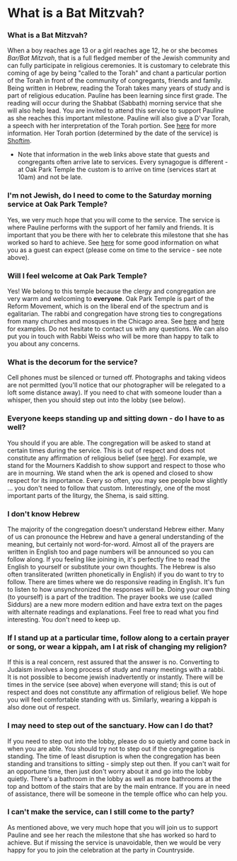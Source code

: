# What is a Bat Mitzvah?

### What is a Bat Mitzvah?
When a boy reaches age 13 or a girl reaches age 12, he or she becomes *Bar/Bat Mitzvah*, that is a full fledged member of the Jewish community and can fully participate in religious ceremonies. It is customary to celebrate this coming of age by being "called to the Torah" and chant a particular portion of the Torah in front of the community of congregants, friends and family. Being written in Hebrew, reading the Torah takes many years of study and is part of religious education. Pauline has been learning since first grade. The reading will occur during the Shabbat (Sabbath) morning service that she will also help lead. You are invited to attend this service to support Pauline as she reaches this important milestone. Pauline will also give a D'var Torah, a speech with her interpretation of the Torah portion. See [here](https://www.myjewishlearning.com/article/bar-and-bat-mitzvah-101/) for more information. Her Torah portion (determined by the date of the service) is [Shoftim](https://www.myjewishlearning.com/torah-portions/parashat-shoftim/). 
   - Note that information in the web links above state that guests and congregants often arrive late to services. Every synagogue is different - at Oak Park Temple the custom is to arrive on time (services start at 10am) and not be late. 

### I'm not Jewish, do I need to come to the Saturday morning service at Oak Park Temple?
Yes, we very much hope that you will come to the service. The service is where Pauline performs with the support of her family and friends. It is important that you be there with her to celebrate this milestone that she has worked so hard to achieve. See [here](https://www.myjewishlearning.com/article/what-a-barbat-mitzvah-guest-needs-to-know/) for some good information on what you as a guest can expect (please come on time to the service - see note above). 

### Will I feel welcome at Oak Park Temple?
Yes! We belong to this temple because the clergy and congregation are very warm and welcoming to **everyone**. Oak Park Temple is part of the Reform Movement, which is on the liberal end of the spectrum and is egalitarian. The rabbi and congregation have strong ties to congregations from many churches and mosques in the Chicago area. See [here](http://abc7chicago.com/religion/building-bridges-between-muslim-jewish-communities-in-oak-park/1670287/) and [here](http://www.oakpark.com/Community/Blogs/11-14-2017/Out-of-many-faiths,-one-service/) for examples. Do not hesitate to contact us with any questions. We can also put you in touch with Rabbi Weiss who will be more than happy to talk to you about any concerns.

### What is the decorum for the service?
Cell phones must be silenced or turned off. Photographs and taking videos are not permitted (you'll notice that our photographer will be relegated to a loft some distance away). If you need to chat with someone louder than a whisper, then you should step out into the lobby (see below). 

### Everyone keeps standing up and sitting down - do I have to as well?
You should if you are able. The congregation will be asked to stand at certain times during the service. This is out of respect and does not constitute any affirmation of religious belief (see [here](https://www.myjewishlearning.com/article/what-a-barbat-mitzvah-guest-needs-to-know/)). For example, we stand for the Mourners Kaddish to show support and respect to those who are in mourning. We stand when the ark is opened and closed to show respect for its importance. Every so often, you may see people bow slightly ... you don't need to follow that custom. Interestingly, one of the most important parts of the liturgy, the Shema, is said sitting. 

### I don't know Hebrew
The majority of the congregation doesn't understand Hebrew either. Many of us can pronounce the Hebrew and have a general understanding of the meaning, but certainly not word-for-word. Almost all of the prayers are written in English too and page numbers will be announced so you can follow along. If you feeling like joining in, it's perfectly fine to read the English to yourself or substitute your own thoughts. The Hebrew is also often transliterated (written phonetically in English) if you do want to try to follow. There are times where we do responsive reading in English. It's fun to listen to how unsynchronized the responses will be. Doing your own thing (to yourself) is a part of the tradition. The prayer books we use (called Siddurs) are a new more modern edition and have extra text on the pages with alternate readings and explanations. Feel free to read what you find interesting. You don't need to keep up. 

### If I stand up at a particular time, follow along to a certain prayer or song, or wear a kippah, am I at risk of changing my religion?
If this is a real concern, rest assured that the answer is no. Converting to Judaism involves a long process of study and many meetings with a rabbi. It is not possible to become jewish inadvertently or instantly. There will be times in the service (see above) when everyone will stand; this is out of respect and does not constitute any affirmation of religious belief. We hope you will feel comfortable standing with us. Similarly, wearing a kippah is also done out of respect. 

### I may need to step out of the sanctuary. How can I do that?
If you need to step out into the lobby, please do so quietly and come back in when you are able. You should try not to step out if the congregation is standing. The time of least disruption is when the congregation has been standing and transitions to sitting - simply step out then. If you can't wait for an opportune time, then just don't worry about it and go into the lobby quietly. There's a bathroom in the lobby as well as more bathrooms at the top and bottom of the stairs that are by the main entrance. If you are in need of assistance, there will be someone in the temple office who can help you. 

### I can't make the service, can I still come to the party?
As mentioned above, we very much hope that you will join us to support Pauline and see her reach the milestone that she has worked so hard to achieve. But if missing the service is unavoidable, then we would be very happy for you to join the celebration at the party in Countryside. 
